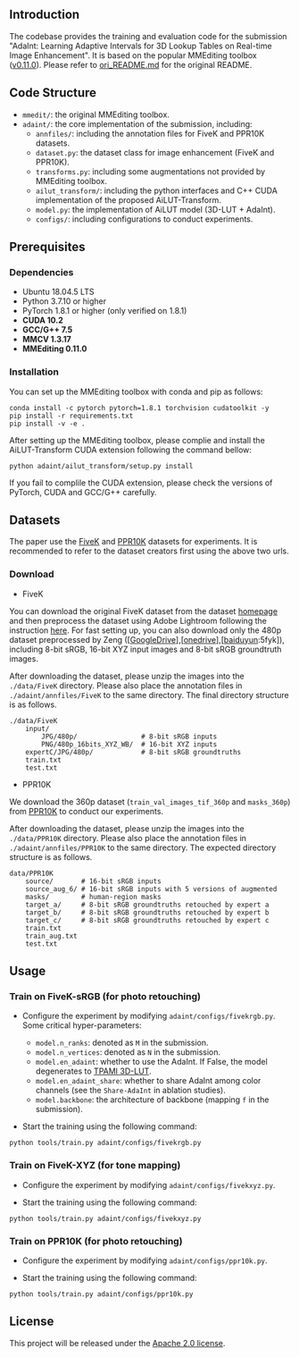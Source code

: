 ## Introduction

The codebase provides the training and evaluation code for the submission "AdaInt: Learning Adaptive Intervals for 3D Lookup Tables on Real-time Image Enhancement". It is based on the popular MMEditing toolbox ([v0.11.0](https://github.com/open-mmlab/mmediting/tree/v0.11.0)). Please refer to [ori_README.md](ori_README.md) for the original README.

## Code Structure

- `mmedit/`: the original MMEditing toolbox.
- `adaint/`: the core implementation of the submission, including:
  - `annfiles/`: including the annotation files for FiveK and PPR10K datasets.
  - `dataset.py`: the dataset class for image enhancement (FiveK and PPR10K).
  - `transforms.py`: including some augmentations not provided by MMEditing toolbox.
  - `ailut_transform/`: including the python interfaces and C++ CUDA implementation of the proposed AiLUT-Transform.
  - `model.py`: the implementation of AiLUT model (3D-LUT + AdaInt).
  - `configs/`: including configurations to conduct experiments.

## Prerequisites

### Dependencies

- Ubuntu 18.04.5 LTS
- Python 3.7.10 or higher
- PyTorch 1.8.1 or higher (only verified on 1.8.1)
- **CUDA 10.2**
- **GCC/G++ 7.5**
- **MMCV 1.3.17**
- **MMEditing 0.11.0**

### Installation

You can set up the MMEditing toolbox with conda and pip as follows:

```shell
conda install -c pytorch pytorch=1.8.1 torchvision cudatoolkit -y
pip install -r requirements.txt
pip install -v -e .
```

After setting up the MMEditing toolbox, please complie and install the AiLUT-Transform CUDA extension following the command bellow:

```shell
python adaint/ailut_transform/setup.py install
```

If you fail to complile the CUDA extension, please check the versions of PyTorch, CUDA and GCC/G++ carefully.

## Datasets

The paper use the [FiveK](https://data.csail.mit.edu/graphics/fivek/) and [PPR10K](https://github.com/csjliang/PPR10K) datasets for experiments. It is recommended to refer to the dataset creators first using the above two urls.

### Download

- FiveK

You can download the original FiveK dataset from the dataset [homepage](https://data.csail.mit.edu/graphics/fivek/) and then preprocess the dataset using Adobe Lightroom following the instruction [here](TODO). For fast setting up, you can also download only the 480p dataset preprocessed by Zeng ([[GoogleDrive](https://drive.google.com/drive/folders/1Y1Rv3uGiJkP6CIrNTSKxPn1p-WFAc48a?usp=sharing)],[[onedrive](https://connectpolyu-my.sharepoint.com/:f:/g/personal/16901447r_connect_polyu_hk/EqNGuQUKZe9Cv3fPG08OmGEBbHMUXey2aU03E21dFZwJyg?e=QNCMMZ)],[[baiduyun](https://pan.baidu.com/s/1CsQRFsEPZCSjkT3Z1X_B1w):5fyk]), including 8-bit sRGB, 16-bit XYZ input images and 8-bit sRGB groundtruth images.

After downloading the dataset, please unzip the images into the `./data/FiveK` directory. Please also place the annotation files in `./adaint/annfiles/FiveK` to the same directory. The final directory structure is as follows.

```
./data/FiveK
    input/
        JPG/480p/                # 8-bit sRGB inputs
        PNG/480p_16bits_XYZ_WB/  # 16-bit XYZ inputs
    expertC/JPG/480p/            # 8-bit sRGB groundtruths
    train.txt
    test.txt
```

- PPR10K

We download the 360p dataset (`train_val_images_tif_360p` and `masks_360p`) from [PPR10K](https://github.com/csjliang/PPR10K) to conduct our experiments.

After downloading the dataset, please unzip the images into the `./data/PPR10K` directory. Please also place the annotation files in `./adaint/annfiles/PPR10K` to the same directory. The expected directory structure is as follows.

```
data/PPR10K
    source/       # 16-bit sRGB inputs
    source_aug_6/ # 16-bit sRGB inputs with 5 versions of augmented
    masks/        # human-region masks
    target_a/     # 8-bit sRGB groundtruths retouched by expert a
    target_b/     # 8-bit sRGB groundtruths retouched by expert b
    target_c/     # 8-bit sRGB groundtruths retouched by expert c
    train.txt
    train_aug.txt
    test.txt
```

## Usage

### Train on FiveK-sRGB (for photo retouching)

- Configure the experiment by modifying `adaint/configs/fivekrgb.py`. Some critical hyper-parameters:
  - `model.n_ranks`: denoted as `M` in the submission.
  - `model.n_vertices`: denoted as `N` in the submission.
  - `model.en_adaint`: whether to use the AdaInt. If False, the model degenerates to [TPAMI 3D-LUT](https://www4.comp.polyu.edu.hk/~cslzhang/paper/PAMI_LUT.pdf).
  - `model.en_adaint_share`: whether to share AdaInt among color channels (see the `Share-AdaInt` in ablation studies).
  - `model.backbone`: the architecture of backbone (mapping `f` in the submission).

- Start the training using the following command:

```shell
python tools/train.py adaint/configs/fivekrgb.py
```

### Train on FiveK-XYZ (for tone mapping)

- Configure the experiment by modifying `adaint/configs/fivekxyz.py`.

- Start the training using the following command:

```shell
python tools/train.py adaint/configs/fivekxyz.py
```

### Train on PPR10K (for photo retouching)

- Configure the experiment by modifying `adaint/configs/ppr10k.py`.

- Start the training using the following command:

```shell
python tools/train.py adaint/configs/ppr10k.py
```

## License

This project will be released under the [Apache 2.0 license](LICENSE).
